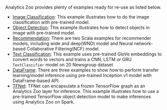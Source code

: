 
Analytics Zoo provides plenty of examples ready for re-use as listed below.

   * [Image Classification](https://github.com/intel-analytics/analytics-zoo/tree/master/zoo/src/main/scala/com/intel/analytics/zoo/examples/imageclassification): This example illustrates how to do the image classification with pre-trained model.
   * [Object Detection](https://github.com/intel-analytics/analytics-zoo/tree/master/zoo/src/main/scala/com/intel/analytics/zoo/examples/objectdetection): This example illustrates how to detect objects in image with pre-trained model.
   * [Recommendation](https://github.com/intel-analytics/analytics-zoo/tree/master/zoo/src/main/scala/com/intel/analytics/zoo/examples/recommendation): There are two Scala examples for recommender models, including wide and deep(WND) model and Neural network-based Collaborative Filtering(NCF) model.
   * [Text Classification](https://github.com/intel-analytics/analytics-zoo/tree/master/zoo/src/main/scala/com/intel/analytics/zoo/examples/textclassification): This example uses pre-trained GloVe embeddings to convert words to vectors and trains a CNN, LSTM or GRU `TextClassifier` model on 20 Newsgroup dataset
   * [DataFrame](https://github.com/intel-analytics/analytics-zoo/tree/master/zoo/src/main/scala/com/intel/analytics/zoo/examples/nnframes): There are three examples to show how to perform transfer learning/model inference using pre-trained Inception v1 model with DataFrame-based API.
   * [TFNet](https://github.com/intel-analytics/analytics-zoo/tree/master/zoo/src/main/scala/com/intel/analytics/zoo/examples/tfne): TFNet can encapsulate a frozen TensorFlow graph as an Analytics Zoo layer for inference. This example illustrates how to use a pre-trained TensorFlow object detection model to make inferences using Analytics Zoo on Spark.

